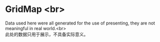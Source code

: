 # GridMap \<br>  
Data used here were all generated for the use of presenting, they are not meaningful in real world.\<br>  
此处的数据只用于展示，不具备实际意义。
